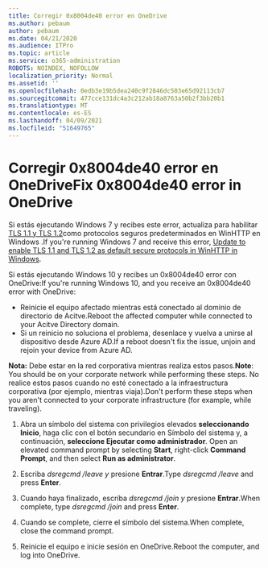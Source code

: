 ```yaml
---
title: Corregir 0x8004de40 error en OneDrive
ms.author: pebaum
author: pebaum
ms.date: 04/21/2020
ms.audience: ITPro
ms.topic: article
ms.service: o365-administration
ROBOTS: NOINDEX, NOFOLLOW
localization_priority: Normal
ms.assetid: ''
ms.openlocfilehash: 0edb3e19b5dea240c9f2846dc503e65d92113cb7
ms.sourcegitcommit: 477cce131dc4a3c212ab18a8763a50b2f3bb20b1
ms.translationtype: MT
ms.contentlocale: es-ES
ms.lasthandoff: 04/09/2021
ms.locfileid: "51649765"
---
```

# <a name="fix-0x8004de40-error-in-onedrive"></a><span data-ttu-id="ddda9-102">Corregir 0x8004de40 error en OneDrive</span><span class="sxs-lookup"><span data-stu-id="ddda9-102">Fix 0x8004de40 error in OneDrive</span></span>

<span data-ttu-id="ddda9-103">Si estás ejecutando Windows 7 y recibes este error, actualiza para habilitar [TLS 1.1 y TLS 1.2](https://support.microsoft.com/topic/update-to-enable-tls-1-1-and-tls-1-2-as-default-secure-protocols-in-winhttp-in-windows-c4bd73d2-31d7-761e-0178-11268bb10392)como protocolos seguros predeterminados en WinHTTP en Windows .</span><span class="sxs-lookup"><span data-stu-id="ddda9-103">If you're running Windows 7 and receive this error, [Update to enable TLS 1.1 and TLS 1.2 as default secure protocols in WinHTTP in Windows](https://support.microsoft.com/topic/update-to-enable-tls-1-1-and-tls-1-2-as-default-secure-protocols-in-winhttp-in-windows-c4bd73d2-31d7-761e-0178-11268bb10392).</span></span>

<span data-ttu-id="ddda9-104">Si estás ejecutando Windows 10 y recibes un 0x8004de40 error con OneDrive:</span><span class="sxs-lookup"><span data-stu-id="ddda9-104">If you're running Windows 10, and you receive an 0x8004de40 error with OneDrive:</span></span>

- <span data-ttu-id="ddda9-105">Reinicie el equipo afectado mientras está conectado al dominio de directorio de Acitve.</span><span class="sxs-lookup"><span data-stu-id="ddda9-105">Reboot the affected computer while connected to your Acitve Directory domain.</span></span>
- <span data-ttu-id="ddda9-106">Si un reinicio no soluciona el problema, desenlace y vuelva a unirse al dispositivo desde Azure AD.</span><span class="sxs-lookup"><span data-stu-id="ddda9-106">If a reboot doesn't fix the issue, unjoin and rejoin your device from Azure AD.</span></span> 

<span data-ttu-id="ddda9-107">**Nota:** Debe estar en la red corporativa mientras realiza estos pasos.</span><span class="sxs-lookup"><span data-stu-id="ddda9-107">**Note**: You should be on your corporate network while performing these steps.</span></span> <span data-ttu-id="ddda9-108">No realice estos pasos cuando no esté conectado a la infraestructura corporativa (por ejemplo, mientras viaja).</span><span class="sxs-lookup"><span data-stu-id="ddda9-108">Don't perform these steps when you aren't connected to your corporate infrastructure (for example, while traveling).</span></span> 

1. <span data-ttu-id="ddda9-109">Abra un símbolo del sistema con privilegios elevados **seleccionando Inicio**, haga clic con el botón secundario en Símbolo del sistema y, a continuación, **seleccione Ejecutar como administrador**. </span><span class="sxs-lookup"><span data-stu-id="ddda9-109">Open an elevated command prompt by selecting **Start**, right-click **Command Prompt**, and then select **Run as administrator**.</span></span>

1. <span data-ttu-id="ddda9-110">Escriba *dsregcmd /leave y* presione **Entrar**.</span><span class="sxs-lookup"><span data-stu-id="ddda9-110">Type *dsregcmd /leave* and press **Enter**.</span></span>

1. <span data-ttu-id="ddda9-111">Cuando haya finalizado, escriba *dsregcmd /join y* presione **Entrar**.</span><span class="sxs-lookup"><span data-stu-id="ddda9-111">When complete, type *dsregcmd /join* and press **Enter**.</span></span>

1. <span data-ttu-id="ddda9-112">Cuando se complete, cierre el símbolo del sistema.</span><span class="sxs-lookup"><span data-stu-id="ddda9-112">When complete, close the command prompt.</span></span>

1. <span data-ttu-id="ddda9-113">Reinicie el equipo e inicie sesión en OneDrive.</span><span class="sxs-lookup"><span data-stu-id="ddda9-113">Reboot the computer, and log into OneDrive.</span></span>